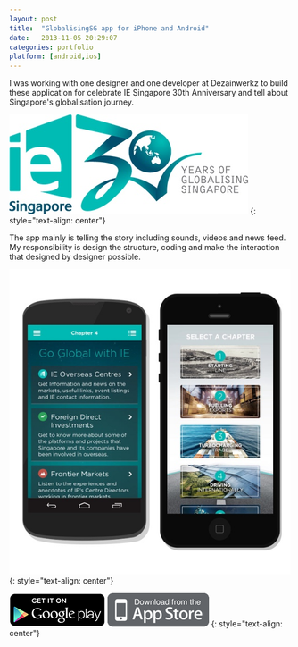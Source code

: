 ```yaml
---
layout: post
title:  "GlobalisingSG app for iPhone and Android"
date:   2013-11-05 20:29:07
categories: portfolio
platform: [android,ios]
---
```


I was working with one designer and one developer at Dezainwerkz to build these application for celebrate IE Singapore 30th Anniversary and tell about Singapore's globalisation journey.

![image](/img/portfolio/ie30.jpg)
{: style="text-align: center"}

The app mainly is telling the story including sounds, videos and news feed. My responsibility is design the structure, coding and make the interaction that designed by designer possible.

![image](/img/portfolio/ie30-2.jpg)
{: style="text-align: center"}


[![Download Here](/img/download/playstore.png)](https://play.google.com/store/apps/details?id=com.thisiscolony.globalizingandroid)
[![Download Here](/img/download/itunestore.png)](https://itunes.apple.com/sg/app/globalisingsg-for-iphone/id732776572?mt=8&ign-mpt=uo%3D4)
{: style="text-align: center"}
